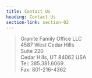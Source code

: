 ```yaml
---
title: Contact Us
heading: Contact Us
section-link: section-02
---
```


> Granite Family Office LLC<br />
> 4587 West Cedar Hills<br />
> Suite  220<br />
> Cedar Hills, UT 84062 USA <br />
> Tel:   385.381.6069 <br />
> Fax:  801-216-4362 <br />
